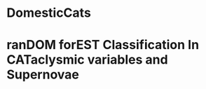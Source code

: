 # DomesticCats
<h1> ran<strong>DOM</strong> for<strong>EST</strong> <strong>C</strong>lassification <strong>I</strong>n <strong>CAT</strong>aclysmic variables and <strong>S</strong>upernovae <h1> 
